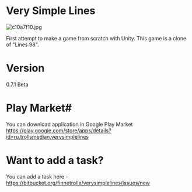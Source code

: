 # Very Simple Lines #

![c10a7f10.jpg](https://bitbucket.org/repo/kA5zMr/images/262529846-c10a7f10.jpg)

First attempt to make a game from scratch with Unity.
This game is a clone of "Lines 98".

# Version #
0.7.1 Beta

# Play Market#

You can download application in Google Play Market https://play.google.com/store/apps/details?id=ru.trollsmedjan.verysimplelines

# Want to add a task? #
You can add a task here - https://bitbucket.org/finnetrolle/verysimplelines/issues/new